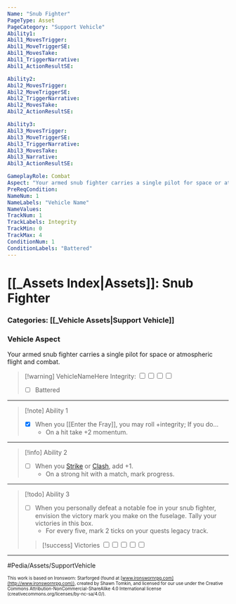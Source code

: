 ```yaml
---
Name: "Snub Fighter"
PageType: Asset
PageCategory: "Support Vehicle"
Ability1:
Abil1_MovesTrigger:
Abil1_MoveTriggerSE:
Abil1_MovesTake:
Abil1_TriggerNarrative:
Abil1_ActionResultSE:

Ability2:
Abil2_MovesTrigger:
Abil2_MoveTriggerSE:
Abil2_TriggerNarrative:
Abil2_MovesTake:
Abil2_ActionResultSE:

Ability3:
Abil3_MovesTrigger:
Abil3_MoveTriggerSE:
Abil3_TriggerNarrative:
Abil3_MovesTake:
Abil3_Narrative:
Abil3_ActionResultSE:

GameplayRole: Combat
Aspect: "Your armed snub fighter carries a single pilot for space or atmospheric flight and combat."
PreReqCondition: 
NameNum: 1
NameLabels: "Vehicle Name"
NameValues:
TrackNum: 1
TrackLabels: Integrity
TrackMin: 0
TrackMax: 4
ConditionNum: 1
ConditionLabels: "Battered"
---
```

# [[_Assets Index|Assets]]: Snub Fighter
### Categories: [[_Vehicle Assets|Support Vehicle]]
### Vehicle Aspect
Your armed snub fighter carries a single pilot for space or atmospheric flight and combat.
> [!warning] VehicleNameHere
> Integrity: <input type="checkbox" /><input type="checkbox" /><input type="checkbox" /><input type="checkbox" />
> - [ ] Battered
___
> [!note] Ability 1
> - [x] When you [[Enter the Fray]], you may roll +integrity; If you do...
> 	- On a hit take +2 momentum.
___
> [!info] Ability 2
> - [ ] When you [Strike](z_Obsi-Forge-Apedia/Moves/Combat/Strike.md) or [Clash](z_Obsi-Forge-Apedia/Moves/Combat/Clash.md), add +1. 
> 	- On a strong hit with a match, mark progress.
___
> [!todo] Ability 3
> - [ ] When you personally defeat a notable foe in your snub fighter, envision the victory mark you make on the fuselage. Tally your victories in this box. 
> 	- For every five, mark 2 ticks on your quests legacy track.
> 
> > [!success] Victories
> > <input type="checkbox" /><input type="checkbox" /><input type="checkbox" /><input type="checkbox" /><input type="checkbox" />
___

#Pedia/Assets/SupportVehicle 

<font size=-2>This work is based on Ironsworn: Starforged (found at [www.ironswornrpg.com](http://www.ironswornrpg.com)), created by Shawn Tomkin, and licensed for our use under the Creative Commons Attribution-NonCommercial-ShareAlike 4.0 International license  (creativecommons.org/licenses/by-nc-sa/4.0/).</font>